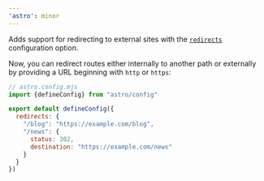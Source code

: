 ```yaml
---
'astro': minor
---
```


Adds support for redirecting to external sites with the  [`redirects`](https://docs.astro.build/en/reference/configuration-reference/#redirects) configuration option.

Now, you can redirect routes either internally to another path or externally by providing a URL beginning with `http` or `https`:

```js 
// astro.config.mjs
import {defineConfig} from "astro/config"

export default defineConfig({
  redirects: {
    "/blog": "https://example.com/blog",
    "/news": {
      status: 302,
      destination: "https://example.com/news" 
    }
  }
})
```

